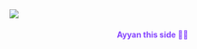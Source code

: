 <!-- ![1](https://user-images.githubusercontent.com/65223164/176435184-a15c3007-83ac-4ea1-af16-352b9b9961a6.png) -->

<img src="https://user-images.githubusercontent.com/65223164/176440412-bc0fa05b-0d8f-4a06-8d78-ab66ba711624.gif" style="display:block;margin:0 auto"/>

<h4 align="center" style="color:#8645FF">
Ayyan this side 🧑‍💻<span>
</h4>


<!--
**mdayyan011/mdayyan011** is a ✨ _special_ ✨ repository because its `README.md` (this file) appears on your GitHub profile.

Here are some ideas to get you started:

- 🔭 I’m currently working on ...
- 🌱 I’m currently learning ...
- 👯 I’m looking to collaborate on ...
- 🤔 I’m looking for help with ...
- 💬 Ask me about ...
- 📫 How to reach me: ...
- 😄 Pronouns: ...
- ⚡ Fun fact: ...
-->
